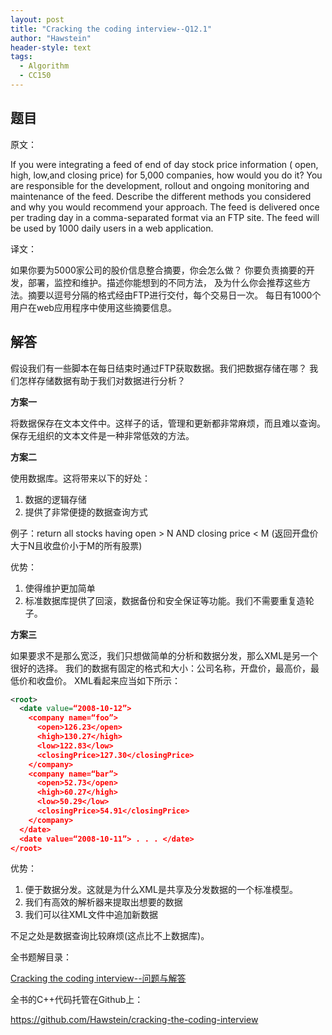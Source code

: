 ```yaml
---
layout: post
title: "Cracking the coding interview--Q12.1"
author: "Hawstein"
header-style: text
tags:
  - Algorithm
  - CC150
---
```


## 题目

原文：

If you were integrating a feed of end of day stock price information (
open, high, low,and closing price) for 5,000 companies, how would you 
do it? You are responsible for the development, rollout and ongoing 
monitoring and maintenance of the feed. Describe the different 
methods you considered and why you would recommend your
approach. The feed is delivered once per trading day in a 
comma-separated format via an FTP site. The feed will be used by 1000 
daily users in a web application.

译文：

如果你要为5000家公司的股价信息整合摘要，你会怎么做？
你要负责摘要的开发，部署，监控和维护。描述你能想到的不同方法，
及为什么你会推荐这些方法。摘要以逗号分隔的格式经由FTP进行交付，每个交易日一次。
每日有1000个用户在web应用程序中使用这些摘要信息。

## 解答

假设我们有一些脚本在每日结束时通过FTP获取数据。我们把数据存储在哪？
我们怎样存储数据有助于我们对数据进行分析？

**方案一**

将数据保存在文本文件中。这样子的话，管理和更新都非常麻烦，而且难以查询。
保存无组织的文本文件是一种非常低效的方法。

**方案二**

使用数据库。这将带来以下的好处：

1. 数据的逻辑存储
1. 提供了非常便捷的数据查询方式

例子：return all stocks having open > N AND closing price < M
(返回开盘价大于N且收盘价小于M的所有股票)

优势：

1. 使得维护更加简单
1. 标准数据库提供了回滚，数据备份和安全保证等功能。我们不需要重复造轮子。

**方案三**

如果要求不是那么宽泛，我们只想做简单的分析和数据分发，那么XML是另一个很好的选择。
我们的数据有固定的格式和大小：公司名称，开盘价，最高价，最低价和收盘价。
XML看起来应当如下所示：

```xml
<root>
  <date value=“2008-10-12”>
	<company name=“foo”>
	  <open>126.23</open>
	  <high>130.27</high>
	  <low>122.83</low>
	  <closingPrice>127.30</closingPrice>
	</company>
	<company name=“bar”>
	  <open>52.73</open>
	  <high>60.27</high>
	  <low>50.29</low>
	  <closingPrice>54.91</closingPrice>
	</company>
  </date>
  <date value=“2008-10-11”> . . . </date>
</root>
```

优势：

1. 便于数据分发。这就是为什么XML是共享及分发数据的一个标准模型。
1. 我们有高效的解析器来提取出想要的数据
1. 我们可以往XML文件中追加新数据

不足之处是数据查询比较麻烦(这点比不上数据库)。

全书题解目录：

[Cracking the coding interview--问题与解答](/2013/03/14/ctci-solutions-contents/)

全书的C++代码托管在Github上：

<https://github.com/Hawstein/cracking-the-coding-interview>

